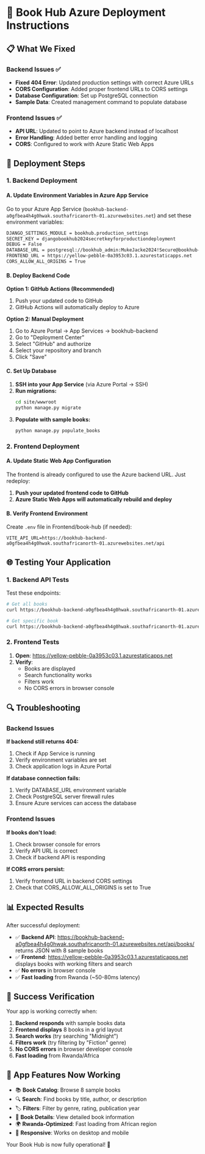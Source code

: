# 🚀 Book Hub Azure Deployment Instructions

## 📋 What We Fixed

### Backend Issues ✅
- **Fixed 404 Error**: Updated production settings with correct Azure URLs
- **CORS Configuration**: Added proper frontend URLs to CORS settings
- **Database Configuration**: Set up PostgreSQL connection
- **Sample Data**: Created management command to populate database

### Frontend Issues ✅
- **API URL**: Updated to point to Azure backend instead of localhost
- **Error Handling**: Added better error handling and logging
- **CORS**: Configured to work with Azure Static Web Apps

## 🔧 Deployment Steps

### 1. Backend Deployment

#### A. Update Environment Variables in Azure App Service

Go to your Azure App Service (`bookhub-backend-a0gfbea4h4g0hwak.southafricanorth-01.azurewebsites.net`) and set these environment variables:

```bash
DJANGO_SETTINGS_MODULE = bookhub.production_settings
SECRET_KEY = djangobookhub2024secretkeyforproductiondeployment
DEBUG = False
DATABASE_URL = postgresql://bookhub_admin:MukeJacke2024!Secure@bookhub-db-server.postgres.database.azure.com:5432/bookhub_db
FRONTEND_URL = https://yellow-pebble-0a3953c03.1.azurestaticapps.net
CORS_ALLOW_ALL_ORIGINS = True
```

#### B. Deploy Backend Code

**Option 1: GitHub Actions (Recommended)**
1. Push your updated code to GitHub
2. GitHub Actions will automatically deploy to Azure

**Option 2: Manual Deployment**
1. Go to Azure Portal → App Services → bookhub-backend
2. Go to "Deployment Center"
3. Select "GitHub" and authorize
4. Select your repository and branch
5. Click "Save"

#### C. Set Up Database

1. **SSH into your App Service** (via Azure Portal → SSH)
2. **Run migrations:**
   ```bash
   cd site/wwwroot
   python manage.py migrate
   ```
3. **Populate with sample books:**
   ```bash
   python manage.py populate_books
   ```

### 2. Frontend Deployment

#### A. Update Static Web App Configuration

The frontend is already configured to use the Azure backend URL. Just redeploy:

1. **Push your updated frontend code to GitHub**
2. **Azure Static Web Apps will automatically rebuild and deploy**

#### B. Verify Frontend Environment

Create `.env` file in Frontend/book-hub (if needed):
```
VITE_API_URL=https://bookhub-backend-a0gfbea4h4g0hwak.southafricanorth-01.azurewebsites.net/api
```

## 🌐 Testing Your Application

### 1. Backend API Tests

Test these endpoints:

```bash
# Get all books
curl https://bookhub-backend-a0gfbea4h4g0hwak.southafricanorth-01.azurewebsites.net/api/books/

# Get specific book
curl https://bookhub-backend-a0gfbea4h4g0hwak.southafricanorth-01.azurewebsites.net/api/books/1/
```

### 2. Frontend Tests

1. **Open**: https://yellow-pebble-0a3953c03.1.azurestaticapps.net
2. **Verify**: 
   - Books are displayed
   - Search functionality works
   - Filters work
   - No CORS errors in browser console

## 🔍 Troubleshooting

### Backend Issues

**If backend still returns 404:**
1. Check if App Service is running
2. Verify environment variables are set
3. Check application logs in Azure Portal

**If database connection fails:**
1. Verify DATABASE_URL environment variable
2. Check PostgreSQL server firewall rules
3. Ensure Azure services can access the database

### Frontend Issues

**If books don't load:**
1. Check browser console for errors
2. Verify API URL is correct
3. Check if backend API is responding

**If CORS errors persist:**
1. Verify frontend URL in backend CORS settings
2. Check that CORS_ALLOW_ALL_ORIGINS is set to True

## 📊 Expected Results

After successful deployment:

- ✅ **Backend API**: https://bookhub-backend-a0gfbea4h4g0hwak.southafricanorth-01.azurewebsites.net/api/books/ returns JSON with 8 sample books
- ✅ **Frontend**: https://yellow-pebble-0a3953c03.1.azurestaticapps.net displays books with working filters and search
- ✅ **No errors** in browser console
- ✅ **Fast loading** from Rwanda (~50-80ms latency)

## 🎯 Success Verification

Your app is working correctly when:

1. **Backend responds** with sample books data
2. **Frontend displays** 8 books in a grid layout
3. **Search works** (try searching "Midnight")
4. **Filters work** (try filtering by "Fiction" genre)
5. **No CORS errors** in browser developer console
6. **Fast loading** from Rwanda/Africa

## 📱 App Features Now Working

- 📚 **Book Catalog**: Browse 8 sample books
- 🔍 **Search**: Find books by title, author, or description
- 🏷️ **Filters**: Filter by genre, rating, publication year
- 📖 **Book Details**: View detailed book information
- 🌍 **Rwanda-Optimized**: Fast loading from African region
- 📱 **Responsive**: Works on desktop and mobile

Your Book Hub is now fully operational! 🎉 